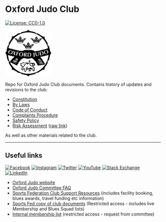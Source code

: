 # Oxford Judo Club

<p align="center">

[![License: CC0-1.0](https://img.shields.io/badge/License-CC0_1.0-lightgrey.svg)](<http://creativecommons.org/publicdomain/zero/1.0/>)

<img src=".assets/img/oxford_judo_logo_400x400.png" width="150"/>

</p>

Repo for Oxford Judo Club documents. Contains history of updates and revisions to the club:

- [Constitution](/docs/Sports%20Club%20Constitution%20-%20OUJC.md)
- [By Laws](/docs/Sports%20Club%20By%20Laws%20-%20OUJC.md)
- [Code of Conduct](/docs/Sports%20Club%20Code%20of%20Conduct%20-%20OUJC.md)
- [Complaints Procedure](/docs/Sports%20Club%20Complaints%20Procedure%20-%20OUJC.md)
- [Safety Policy](Sports%20Club%20Safety%20Policy%20-%20OUJC.md)
- [Risk Assessment](/docs/Sports%20Club%20Risk%20Assessment%20OUJC.pdf) ([raw link](https://docs.google.com/spreadsheets/d/1KlHygRLSfW8raIrFxAiWrRzbJLLxUsDVDe983592kdY/edit?usp=sharing))

As well as other materials related to the club.

---

## Useful links

<p align="center">

[![Facebook](https://img.shields.io/badge/-%231877F2.svg?logo=Facebook&logoColor=white)](https://www.facebook.com/groups/oxfordjudo/) [![Instagram](https://img.shields.io/badge/-%23E4405F.svg?logo=Instagram&logoColor=white)](https://www.instagram.com/oxfordjudo/) [![Twitter](https://img.shields.io/badge/-%231DA1F2.svg?logo=Twitter&logoColor=white)](https://twitter.com/oxfordjudo) [![YouTube](https://img.shields.io/badge/-%23FF0000.svg?logo=YouTube&logoColor=white)](https://www.youtube.com/channel/UCshE6bR3LfpkElqKC1vLfjw) [![Stack Exchange](https://img.shields.io/badge/-%23ffffff.svg?logo=StackExchange&logoColor=white)](https://stackoverflowteams.com/c/oxford-judo) [![LinkedIn](https://img.shields.io/badge/-0077B5?logo=linkedin&logoColor=white)](https://www.linkedin.com/company/11920546)

</p>

- [Oxford Judo website](https://oxfordjudo.com/)
- [Oxford Judo Committee FAQ](https://stackoverflowteams.com/c/oxford-judo)
- [Sports Federation Club Support Resources](https://unioxfordnexus.sharepoint.com/sites/SPRT-ClubSupportResources)  (includes facility booking, blues awards, travel funding etc information)
- [Sports Fed copy of club documents](https://unioxfordnexus.sharepoint.com/:f:/s/SPRT-SportsFederation-SharedFiles/EpRoWK_O5LZMqn96dvMMzBABlGwTvIw_D8EifxiFs_r7Nw) (Restricted access - includes live Membership and Blues Squad lists)
- [Internal membership list](https://docs.google.com/spreadsheets/d/1zHhE8teSSOcjd7vhoT_GisbHMSZPNioaR2BaKfv5Mdk/edit?usp=sharing) (restricted access - request from committee)
